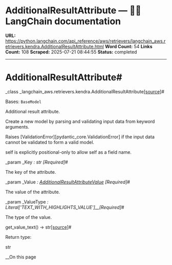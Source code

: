 # AdditionalResultAttribute — 🦜🔗 LangChain  documentation

**URL:** https://python.langchain.com/api_reference/aws/retrievers/langchain_aws.retrievers.kendra.AdditionalResultAttribute.html
**Word Count:** 54
**Links Count:** 108
**Scraped:** 2025-07-21 08:44:55
**Status:** completed

---

# AdditionalResultAttribute\#

_class _langchain\_aws.retrievers.kendra.AdditionalResultAttribute[\[source\]](https://python.langchain.com/api_reference/_modules/langchain_aws/retrievers/kendra.html#AdditionalResultAttribute)\#     

Bases: `BaseModel`

Additional result attribute.

Create a new model by parsing and validating input data from keyword arguments.

Raises \[ValidationError\]\[pydantic\_core.ValidationError\] if the input data cannot be validated to form a valid model.

self is explicitly positional-only to allow self as a field name.

_param _Key _: str_ _\[Required\]_\#     

The key of the attribute.

_param _Value _: [AdditionalResultAttributeValue](https://python.langchain.com/api_reference/aws/retrievers/langchain_aws.retrievers.kendra.AdditionalResultAttributeValue.html#langchain_aws.retrievers.kendra.AdditionalResultAttributeValue "langchain_aws.retrievers.kendra.AdditionalResultAttributeValue")_ _\[Required\]_\#     

The value of the attribute.

_param _ValueType _: Literal\['TEXT\_WITH\_HIGHLIGHTS\_VALUE'\]__\[Required\]_\#     

The type of the value.

get\_value\_text\(\) → str[\[source\]](https://python.langchain.com/api_reference/_modules/langchain_aws/retrievers/kendra.html#AdditionalResultAttribute.get_value_text)\#     

Return type:     

str

__On this page